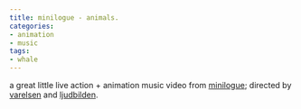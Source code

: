 ```yaml
---
title: minilogue - animals.
categories:
- animation
- music
tags:
- whale
---
```


				  

a great little live action + animation music video from [minilogue](http://www.minilogue.com/); directed by [varelsen](http://varelsen.com/) and [ljudbilden](http://ljudbilden.com/).
